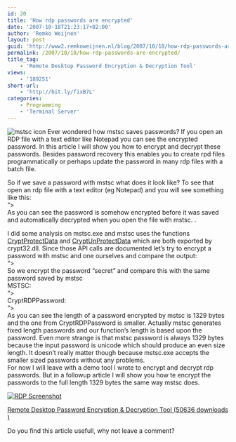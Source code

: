 ```yaml
---
id: 20
title: 'How rdp passwords are encrypted'
date: '2007-10-18T21:23:17+02:00'
author: 'Remko Weijnen'
layout: post
guid: 'http://www2.remkoweijnen.nl/blog/2007/10/18/how-rdp-passwords-are-encrypted/'
permalink: /2007/10/18/how-rdp-passwords-are-encrypted/
title_tag:
    - 'Remote Desktop Password Encryption & Decryption Tool'
views:
    - '189251'
short-url:
    - 'http://bit.ly/fixB7L'
categories:
    - Programming
    - 'Terminal Server'
---
```


![mstsc icon](http://192.168.40.25:8081/wp-content/uploads/2007/10/mstsc1.png) Ever wondered how mstsc saves passwords? If you open an RDP file with a text editor like Notepad you can see the encrypted password. In this article I will show you how to encrypt and decrypt these passwords. Besides password recovery this enables you to create rpd files programmatically or perhaps update the password in many rdp files with a batch file.

[](http://192.168.40.25:8081/wp-content/uploads/2007/10/rdpscreenshot1.png "RDP Screenshot")So if we save a password with mstsc what does it look like? To see that open an rdp file with a text editor (eg Notepad) and you will see something like this:  
“&gt;  
As you can see the password is somehow encrypted before it was saved and automatically decrypted when you open the file with mstsc. .

I did some analysis on mstsc.exe and mstsc uses the functions [CryptProtectData](http://msdn2.microsoft.com/en-us/library/aa380261.aspx) and [CryptUnProtectData](http://msdn2.microsoft.com/en-us/library/aa380882.aspx) which are both exported by crypt32.dll. Since those API calls are documented let’s try to encrypt a password with mstsc and one ourselves and compare the output:  
“&gt;  
So we encrypt the password “secret” and compare this with the same password saved by mstsc  
MSTSC:  
“&gt;  
CryptRDPPassword:  
“&gt;  
As you can see the length of a password encrypted by mstsc is 1329 bytes and the one from CryptRDPPassword is smaller. Actually mstsc generates fixed length passwords and our function’s length is based upon the password. Even more strange is that mstsc password is always 1329 bytes because the input password is unicode which should produce an even size length. It doesn’t really matter though because mstsc.exe accepts the smaller sized passwords without any problems.  
For now I will leave with a demo tool I wrote to encrypt and decrypt rdp passwords. But in a followup article I will show you how te encrypt the passwords to the full length 1329 bytes the same way mstsc does.

[![RDP Screenshot](http://192.168.40.25:8081/wp-content/uploads/2007/10/rdpscreenshot.thumbnail1.png)](http://192.168.40.25:8081/wp-content/uploads/2007/10/rdpscreenshot1.png "RDP Screenshot")

[ Remote Desktop Password Encryption &amp; Decryption Tool (50636 downloads ) ](http://192.168.40.25:8081/download/remote-desktop-password-encryption-decryption-tool/?tmstv=1726048918 "Version 1.0")

Do you find this article usefull, why not leave a comment?